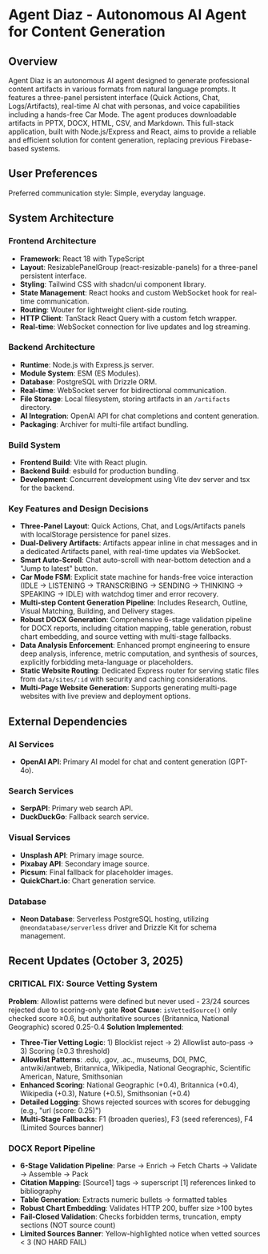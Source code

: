 # Agent Diaz - Autonomous AI Agent for Content Generation

## Overview
Agent Diaz is an autonomous AI agent designed to generate professional content artifacts in various formats from natural language prompts. It features a three-panel persistent interface (Quick Actions, Chat, Logs/Artifacts), real-time AI chat with personas, and voice capabilities including a hands-free Car Mode. The agent produces downloadable artifacts in PPTX, DOCX, HTML, CSV, and Markdown. This full-stack application, built with Node.js/Express and React, aims to provide a reliable and efficient solution for content generation, replacing previous Firebase-based systems.

## User Preferences
Preferred communication style: Simple, everyday language.

## System Architecture

### Frontend Architecture
- **Framework**: React 18 with TypeScript
- **Layout**: ResizablePanelGroup (react-resizable-panels) for a three-panel persistent interface.
- **Styling**: Tailwind CSS with shadcn/ui component library.
- **State Management**: React hooks and custom WebSocket hook for real-time communication.
- **Routing**: Wouter for lightweight client-side routing.
- **HTTP Client**: TanStack React Query with a custom fetch wrapper.
- **Real-time**: WebSocket connection for live updates and log streaming.

### Backend Architecture
- **Runtime**: Node.js with Express.js server.
- **Module System**: ESM (ES Modules).
- **Database**: PostgreSQL with Drizzle ORM.
- **Real-time**: WebSocket server for bidirectional communication.
- **File Storage**: Local filesystem, storing artifacts in an `/artifacts` directory.
- **AI Integration**: OpenAI API for chat completions and content generation.
- **Packaging**: Archiver for multi-file artifact bundling.

### Build System
- **Frontend Build**: Vite with React plugin.
- **Backend Build**: esbuild for production bundling.
- **Development**: Concurrent development using Vite dev server and tsx for the backend.

### Key Features and Design Decisions
- **Three-Panel Layout**: Quick Actions, Chat, and Logs/Artifacts panels with localStorage persistence for panel sizes.
- **Dual-Delivery Artifacts**: Artifacts appear inline in chat messages and in a dedicated Artifacts panel, with real-time updates via WebSocket.
- **Smart Auto-Scroll**: Chat auto-scroll with near-bottom detection and a "Jump to latest" button.
- **Car Mode FSM**: Explicit state machine for hands-free voice interaction (IDLE → LISTENING → TRANSCRIBING → SENDING → THINKING → SPEAKING → IDLE) with watchdog timer and error recovery.
- **Multi-step Content Generation Pipeline**: Includes Research, Outline, Visual Matching, Building, and Delivery stages.
- **Robust DOCX Generation**: Comprehensive 6-stage validation pipeline for DOCX reports, including citation mapping, table generation, robust chart embedding, and source vetting with multi-stage fallbacks.
- **Data Analysis Enforcement**: Enhanced prompt engineering to ensure deep analysis, inference, metric computation, and synthesis of sources, explicitly forbidding meta-language or placeholders.
- **Static Website Routing**: Dedicated Express router for serving static files from `data/sites/:id` with security and caching considerations.
- **Multi-Page Website Generation**: Supports generating multi-page websites with live preview and deployment options.

## External Dependencies

### AI Services
- **OpenAI API**: Primary AI model for chat and content generation (GPT-4o).

### Search Services
- **SerpAPI**: Primary web search API.
- **DuckDuckGo**: Fallback search service.

### Visual Services
- **Unsplash API**: Primary image source.
- **Pixabay API**: Secondary image source.
- **Picsum**: Final fallback for placeholder images.
- **QuickChart.io**: Chart generation service.

### Database
- **Neon Database**: Serverless PostgreSQL hosting, utilizing `@neondatabase/serverless` driver and Drizzle Kit for schema management.

## Recent Updates (October 3, 2025)

### CRITICAL FIX: Source Vetting System
**Problem**: Allowlist patterns were defined but never used - 23/24 sources rejected due to scoring-only gate
**Root Cause**: `isVettedSource()` only checked score ≥0.6, but authoritative sources (Britannica, National Geographic) scored 0.25-0.4
**Solution Implemented**:
- **Three-Tier Vetting Logic**: 1) Blocklist reject → 2) Allowlist auto-pass → 3) Scoring (≥0.3 threshold)
- **Allowlist Patterns**: .edu, .gov, .ac., museums, DOI, PMC, antwiki/antweb, Britannica, Wikipedia, National Geographic, Scientific American, Nature, Smithsonian
- **Enhanced Scoring**: National Geographic (+0.4), Britannica (+0.4), Wikipedia (+0.3), Nature (+0.5), Smithsonian (+0.4)
- **Detailed Logging**: Shows rejected sources with scores for debugging (e.g., "url (score: 0.25)")
- **Multi-Stage Fallbacks**: F1 (broaden queries), F3 (seed references), F4 (Limited Sources banner)

### DOCX Report Pipeline
- **6-Stage Validation Pipeline**: Parse → Enrich → Fetch Charts → Validate → Assemble → Pack
- **Citation Mapping**: [Source1] tags → superscript [1] references linked to bibliography
- **Table Generation**: Extracts numeric bullets → formatted tables
- **Robust Chart Embedding**: Validates HTTP 200, buffer size >100 bytes
- **Fail-Closed Validation**: Checks forbidden terms, truncation, empty sections (NOT source count)
- **Limited Sources Banner**: Yellow-highlighted notice when vetted sources < 3 (NO HARD FAIL)